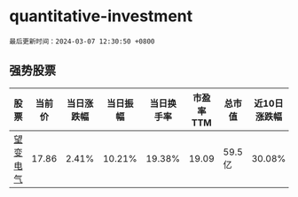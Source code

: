 # quantitative-investment

`最后更新时间：2024-03-07 12:30:50 +0800`

## 强势股票

|股票|当前价|当日涨跌幅|当日振幅|当日换手率|市盈率TTM|总市值|近10日涨跌幅|
|----|----|----|----|----|----|----|----|
|[望变电气](https://xueqiu.com/S/SH603191)|17.86|2.41%|10.21%|19.38%|19.09|59.5亿|30.08%|
